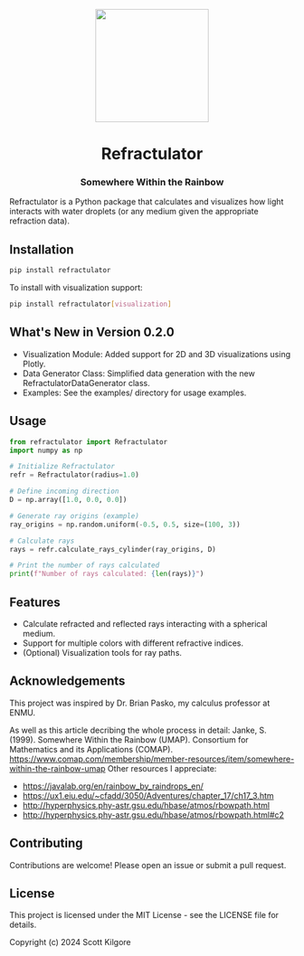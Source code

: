 <p align="center">
    <img src="fun_rainbow_graphic.png" width="200" height="200">
</p>

<h1 align="center">Refractulator</h1>
<h3 align="center">Somewhere Within the Rainbow</h3>


Refractulator is a Python package that calculates and visualizes how light interacts with water droplets (or any medium given the appropriate refraction data).

## Installation

```bash
pip install refractulator
```

To install with visualization support:

```bash
pip install refractulator[visualization]
```


## What's New in Version 0.2.0
- Visualization Module: Added support for 2D and 3D visualizations using Plotly.
- Data Generator Class: Simplified data generation with the new RefractulatorDataGenerator class.
- Examples: See the examples/ directory for usage examples.

## Usage
```python
from refractulator import Refractulator
import numpy as np

# Initialize Refractulator
refr = Refractulator(radius=1.0)

# Define incoming direction
D = np.array([1.0, 0.0, 0.0])

# Generate ray origins (example)
ray_origins = np.random.uniform(-0.5, 0.5, size=(100, 3))

# Calculate rays
rays = refr.calculate_rays_cylinder(ray_origins, D)

# Print the number of rays calculated
print(f"Number of rays calculated: {len(rays)}")
```

## Features
- Calculate refracted and reflected rays interacting with a spherical medium.
- Support for multiple colors with different refractive indices.
- (Optional) Visualization tools for ray paths.

## Acknowledgements
This project was inspired by Dr. Brian Pasko, my calculus professor at ENMU. 

As well as this article decribing the whole process in detail:
Janke, S. (1999). Somewhere Within the Rainbow (UMAP). Consortium for Mathematics and its Applications (COMAP). https://www.comap.com/membership/member-resources/item/somewhere-within-the-rainbow-umap
Other resources I appreciate:
- https://javalab.org/en/rainbow_by_raindrops_en/
- https://ux1.eiu.edu/~cfadd/3050/Adventures/chapter_17/ch17_3.htm
- http://hyperphysics.phy-astr.gsu.edu/hbase/atmos/rbowpath.html
- http://hyperphysics.phy-astr.gsu.edu/hbase/atmos/rbowpath.html#c2


## Contributing
Contributions are welcome! Please open an issue or submit a pull request.

## License
This project is licensed under the MIT License - see the LICENSE file for details.

Copyright (c) 2024 Scott Kilgore